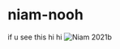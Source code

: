 # niam-nooh
if u see this hi
hi
![Niam 2021b](https://github.com/user-attachments/assets/c3978cd5-3bc8-479f-a0f9-28ae75889eed)
